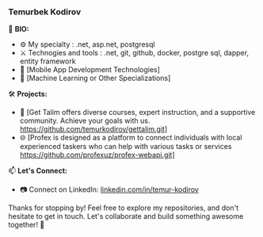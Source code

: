 ### Temurbek Kodirov


🔧 **BIO:**
- ⚙️ My specialty : .net, asp.net, postgresql
- ⚔️ Technogies and tools : .net, git, github, docker, postgre sql, dapper, entity framework
- 📱 [Mobile App Development Technologies]
- 🧠 [Machine Learning or Other Specializations]

🛠️ **Projects:**
- 🚀 [Get Talim offers diverse courses, expert instruction, and a supportive community. Achieve your goals with us.  https://github.com/temurkodirov/gettalim.git]
- 🌐 [Profex is designed as a platform to connect individuals with local experienced taskers who can help with various tasks or services https://github.com/profexuz/profex-webapi.git]

📫 **Let's Connect:**
- 📷 Connect on LinkedIn: [linkedin.com/in/temur-kodirov](https://www.linkedin.com/in/temur-kodirov/)

Thanks for stopping by! Feel free to explore my repositories, and don't hesitate to get in touch. Let's collaborate and build something awesome together! 🚀
